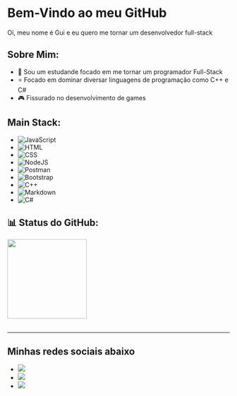 
  
# Bem-Vindo ao meu GitHub

 Oi, meu nome é Gui e eu quero me tornar um desenvolvedor full-stack

  ## Sobre Mim:
  * 📝 Sou um estudande focado em me tornar um programador Full-Stack
  * ⭐ Focado em dominar diversar linguagens de programação como C++ e C#
  * 🎮 Fissurado no desenvolvimento de games


  ## Main Stack:

* ![JavaScript](https://img.shields.io/badge/JavaScript-F7DF1E?style=for-the-badge&logo=javascript&logoColor=black)&nbsp;
* ![HTML](https://img.shields.io/badge/HTML5-E34F26?style=for-the-badge&logo=html5&logoColor=white)&nbsp;
* ![CSS](https://img.shields.io/badge/CSS3-1572B6?style=for-the-badge&logo=css3&logoColor=white)&nbsp;
* ![NodeJS](https://img.shields.io/badge/node.js-6DA55F?style=for-the-badge&logo=node.js&logoColor=white)
* ![Postman](https://img.shields.io/badge/Postman-FF6C37?style=for-the-badge&logo=postman&logoColor=white)
* ![Bootstrap](https://img.shields.io/badge/bootstrap-%238511FA.svg?style=for-the-badge&logo=bootstrap&logoColor=white)
* ![C++](https://img.shields.io/badge/c++-%2300599C.svg?style=for-the-badge&logo=c%2B%2B&logoColor=white)
* ![Markdown](https://img.shields.io/badge/Markdown-000000.svg?style=for-the-badge&logo=Markdown&logoColor=white)
* ![C#](https://img.shields.io/badge/C%23-239120?style=for-the-badge&logo=csharp&logoColor=white)

  
## 📊 Status do GitHub:
 <img height="180em" src="https://github-readme-stats.vercel.app/api/top-langs/?username=Gui0r&layout=compact&langs_count=6&theme=tokyonight"/>

 <br>
<br/>

---

## Minhas redes sociais abaixo


* <a href="https://www.instagram.com/gui_0r/" target="_blank"><img src="https://img.shields.io/badge/-Instagram-%23E4405F?style=for-the-badge&logo=instagram&logoColor=white" target="_blank"></a>
* <a href="Guiexx2#7596" target="_blank"><img src="https://img.shields.io/badge/Discord-7289DA?style=for-the-badge&logo=discord&logoColor=white" target="_blank"></a> 
* <a href = "guimichel41@gmail.com"><img src="https://img.shields.io/badge/-Gmail-%23333?style=for-the-badge&logo=gmail&logoColor=white" target="_blank"></a>



